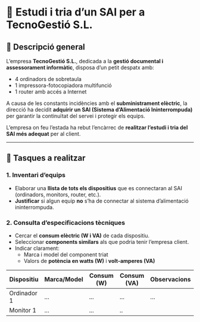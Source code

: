 # 🧾 Estudi i tria d’un SAI per a TecnoGestió S.L.

## 📖 Descripció general
L’empresa **TecnoGestió S.L.**, dedicada a la **gestió documental i assessorament informàtic**, disposa d’un petit despatx amb:

- 4 ordinadors de sobretaula  
- 1 impressora-fotocopiadora multifunció  
- 1 router amb accés a Internet  

A causa de les constants incidències amb el **subministrament elèctric**, la direcció ha decidit **adquirir un SAI (Sistema d’Alimentació Ininterrompuda)** per garantir la continuïtat del servei i protegir els equips.

L’empresa on feu l’estada ha rebut l’encàrrec de **realitzar l’estudi i tria del SAI més adequat** per al client.

---

## 🧩 Tasques a realitzar

### 1. Inventari d’equips
- Elaborar una **llista de tots els dispositius** que es connectaran al SAI (ordinadors, monitors, router, etc.).  
- **Justificar** si algun equip **no** s’ha de connectar al sistema d’alimentació ininterrompuda.

### 2. Consulta d’especificacions tècniques
- Cercar el **consum elèctric (W i VA)** de cada dispositiu.  
- Seleccionar **components similars** als que podria tenir l’empresa client.  
- Indicar clarament:  
  - Marca i model del component triat  
  - Valors de **potència en watts (W)** i **volt-amperes (VA)**

| Dispositiu | Marca/Model | Consum (W) | Consum (VA) | Observacions |
|-------------|--------------|-------------|--------------|---------------|
| Ordinador 1 | ... | ... | ... | ... |
| Monitor 1 | ... | ... | ..


